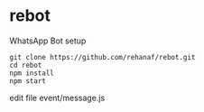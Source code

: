# rebot
WhatsApp Bot setup
```
git clone https://github.com/rehanaf/rebot.git
cd rebot
npm install
npm start
```
edit file event/message.js
